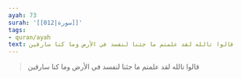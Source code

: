 ```yaml
---
ayah: 73
surah: '[[012|سورة]]'
tags:
- quran/ayah
text: قالوا تالله لقد علمتم ما جئنا لنفسد في الأرض وما كنا سارقين
---
```

> قالوا تالله لقد علمتم ما جئنا لنفسد في الأرض وما كنا سارقين
